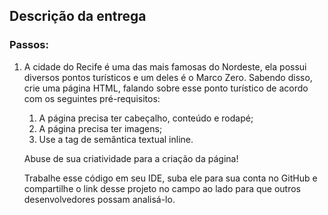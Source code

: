 ## Descrição da entrega
### Passos:
1. A cidade do Recife é uma das mais famosas do Nordeste, ela possui diversos pontos turísticos e um deles é o Marco Zero. Sabendo disso, crie uma página HTML, falando sobre esse ponto turístico de acordo com os seguintes pré-requisitos: 

    1. A página precisa ter cabeçalho, conteúdo e rodapé;
    2. A página precisa ter imagens; 
    3. Use a tag de semântica textual inline. 

    Abuse de sua criatividade para a criação da página! 

    Trabalhe esse código em seu IDE, suba ele para sua conta no GitHub e compartilhe o link desse projeto no campo ao lado para que outros desenvolvedores possam analisá-lo.